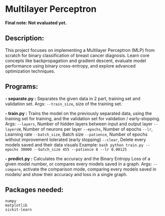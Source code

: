 # Multilayer Perceptron

**Final note: Not evaluated yet.**


## Description:
This project focuses on implementing a Multilayer Perceptron (MLP) from scratch for binary classification of breast cancer diagnosis.
Learn core concepts like backpropagation and gradient descent, evaluate model performance using binary cross-entropy, and explore advanced optimization techniques.


## Programs:
**- separate.py :**
    Separates the given data in 2 part, training set and validation set.
        Args: `--train_size`, size of the training set.

**- train.py :**
    Trains the model on the previously separated data, using the training set for training, and the validation set for validation / early-stopping.
        Args: `--layers`, Number of hidden layers between input and output layer
              `--layersW`, Number of neurons per layer
              `--epochs`, Number of epochs
              `--lr`, Learning rate
              `--batch_size`, Batch size
              `--patience`, Number of epochs without improvement tolerated (early stopping)
              `--clear`, Delete every models saved and their data visuals
        Example: 
            ```bash
                python train.py --epochs 30000 --batch_size 455 --patience 8 --lr 0.00125 
            ```

**- predict.py :**
Calculates the accuracy and the Binary Entropy Loss of a given model number, or compares every models saved in a graph.
    Args: `--compare`, activate the comparison mode, comparing every models saved in models/ and show their accuracy and loss in a single graph.
    

## Packages needed:
    numpy
    matplotlib
    sickit-learn
